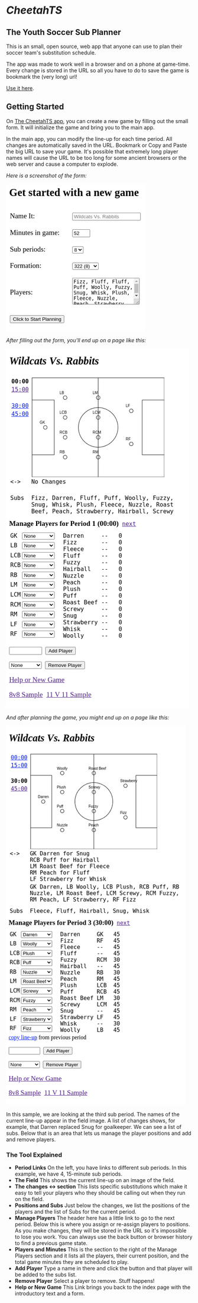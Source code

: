 # *CheetahTS*

## The Youth Soccer Sub Planner

This is an small, open source, web app that anyone can use to plan their soccer team's substitution schedule.

The app was made to work well in a browser and on a phone at game-time. Every change is stored in the URL so all you have to do to save the game is bookmark the (very long) url!

[Use it here](https://bballant.github.io/cheetahts/).

## Getting Started

On [The CheetahTS app](https://bballant.github.io/cheetahts/), you can create a new game by filling out the small form. It will initialize the game and bring you to the main app.

In the main app, you can modify the line-up for each time period. All changes are automatically saved in the URL. Bookmark or Copy and Paste the big URL to save your game. It's possible that extremely long player names will cause the URL to be too long for some ancient browsers or the web server and cause a computer to explode.

_Here is a screenshot of the form:_

![CheetahTS Index](cheetahts-index1.png)



_After filling out the form, you'll end up on a page like this:_

![CheetahTS App](cheetahts-app.png)

_And after planning the game, you might end up on a page like this:_

![CheetahTS App](cheetahts-app2.png)

In this sample, we are looking at the third sub period. The names of the current line-up appear in the field image. A list of changes shows, for example, that Darren replaced Snug for goalkeeper. We can see a list of subs. Below that is an area that lets us manage the player positions and add and remove players.


### The Tool Explained

* **Period Links** On the left, you have links to different sub periods. In this example, we have 4, 15-minute sub periods.
* **The Field** This shows the current line-up on an image of the field.
* **The changes <-> section** This lists specific substitutions which make it easy to tell your players who they should be calling out when they run on the field.
* **Positions and Subs** Just below the changes, we list the positions of the players and the list of Subs for the current period.
* **Manage Players** The header here has a little link to go to the next period. Below this is where you assign or re-assign players to positions. As you make changes, they will be stored in the URL so it's impossible to lose you work. You can always use the back button or browser history to find a previous game state.
* **Players and Minutes** This is the section to the right of the Manage Players section and it lists all the players, their current position, and the total game minutes they are scheduled to play.
* **Add Player** Type a name in there and click the button and that player will be added to the subs list.
* **Remove Player** Select a player to remove. Stuff happens!
* **Help or New  Game** This Link brings you back to the index page with the introductory text and a form.
